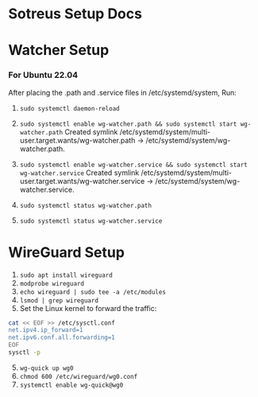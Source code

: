 # Sotreus Setup Docs

# Watcher Setup

### For Ubuntu 22.04

After placing the .path and .service files in /etc/systemd/system, Run:

1. ```sudo systemctl daemon-reload```

2. ```sudo systemctl enable wg-watcher.path && sudo systemctl start wg-watcher.path```
Created symlink /etc/systemd/system/multi-user.target.wants/wg-watcher.path → /etc/systemd/system/wg-watcher.path.

3. ```sudo systemctl enable wg-watcher.service && sudo systemctl start wg-watcher.service```
Created symlink /etc/systemd/system/multi-user.target.wants/wg-watcher.service → /etc/systemd/system/wg-watcher.service.

4. ```sudo systemctl status wg-watcher.path```

5. ```sudo systemctl status wg-watcher.service```

# WireGuard Setup

1. ```sudo apt install wireguard```
2. ```modprobe wireguard```
3. ```echo wireguard | sudo tee -a /etc/modules```
4. ```lsmod | grep wireguard```
5. Set the Linux kernel to forward the traffic:
```bash
cat << EOF >> /etc/sysctl.conf
net.ipv4.ip_forward=1
net.ipv6.conf.all.forwarding=1
EOF
sysctl -p
```
5. ```wg-quick up wg0```
6. ```chmod 600 /etc/wireguard/wg0.conf```
7. ```systemctl enable wg-quick@wg0```
